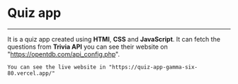 # Quiz app
---
It is a quiz app created using **HTMl**, **CSS** and **JavaScript**. It can fetch the questions from **Trivia API** you can see their website on "https://opentdb.com/api_config.php".

```
You can see the live website in "https://quiz-app-gamma-six-80.vercel.app/"
```
